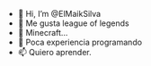 - 👋 Hi, I’m @ElMaikSilva
- 👀 Me gusta league of legends
- 🌱 Minecraft...
- 💞️ Poca experiencia programando
- 📫 Quiero aprender.

<!---
ElMaikSilva/ElMaikSilva is a ✨ special ✨ repository because its `README.md` (this file) appears on your GitHub profile.
You can click the Preview link to take a look at your changes.
--->
